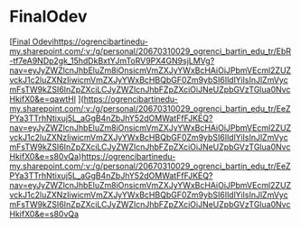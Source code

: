 # FinalOdev
[[Final Odevi](https://ogrencibartinedu-my.sharepoint.com/:v:/g/personal/20670310029_ogrenci_bartin_edu_tr/EbR-tf7eA9NDp2gk_15hdDkBxtYJmToRV9PX4GN9sjLMVg?nav=eyJyZWZlcnJhbEluZm8iOnsicmVmZXJyYWxBcHAiOiJPbmVEcml2ZUZvckJ1c2luZXNzIiwicmVmZXJyYWxBcHBQbGF0Zm9ybSI6IldlYiIsInJlZmVycmFsTW9kZSI6InZpZXciLCJyZWZlcnJhbFZpZXciOiJNeUZpbGVzTGlua0NvcHkifX0&e=qawtHl)https://ogrencibartinedu-my.sharepoint.com/:v:/g/personal/20670310029_ogrenci_bartin_edu_tr/EbR-tf7eA9NDp2gk_15hdDkBxtYJmToRV9PX4GN9sjLMVg?nav=eyJyZWZlcnJhbEluZm8iOnsicmVmZXJyYWxBcHAiOiJPbmVEcml2ZUZvckJ1c2luZXNzIiwicmVmZXJyYWxBcHBQbGF0Zm9ybSI6IldlYiIsInJlZmVycmFsTW9kZSI6InZpZXciLCJyZWZlcnJhbFZpZXciOiJNeUZpbGVzTGlua0NvcHkifX0&e=qawtHl
](https://ogrencibartinedu-my.sharepoint.com/:v:/g/personal/20670310029_ogrenci_bartin_edu_tr/EeZPYa3TTrhNtixuj5L_aGgB4nZbJhY52dOMWatFfFJKEQ?nav=eyJyZWZlcnJhbEluZm8iOnsicmVmZXJyYWxBcHAiOiJPbmVEcml2ZUZvckJ1c2luZXNzIiwicmVmZXJyYWxBcHBQbGF0Zm9ybSI6IldlYiIsInJlZmVycmFsTW9kZSI6InZpZXciLCJyZWZlcnJhbFZpZXciOiJNeUZpbGVzTGlua0NvcHkifX0&e=s80vQa)https://ogrencibartinedu-my.sharepoint.com/:v:/g/personal/20670310029_ogrenci_bartin_edu_tr/EeZPYa3TTrhNtixuj5L_aGgB4nZbJhY52dOMWatFfFJKEQ?nav=eyJyZWZlcnJhbEluZm8iOnsicmVmZXJyYWxBcHAiOiJPbmVEcml2ZUZvckJ1c2luZXNzIiwicmVmZXJyYWxBcHBQbGF0Zm9ybSI6IldlYiIsInJlZmVycmFsTW9kZSI6InZpZXciLCJyZWZlcnJhbFZpZXciOiJNeUZpbGVzTGlua0NvcHkifX0&e=s80vQa
